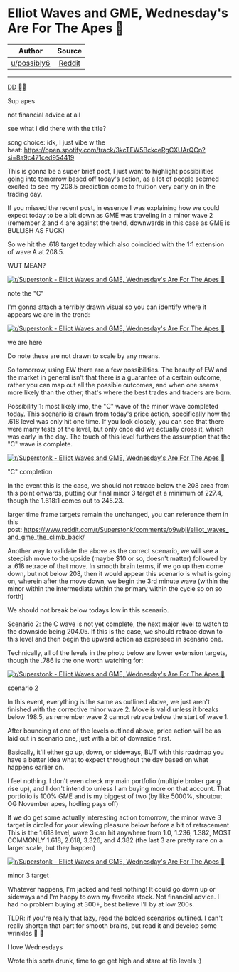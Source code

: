 Elliot Waves and GME, Wednesday's Are For The Apes 🚀
=====================================================

| Author       | Source       | 
| :-------------: |:-------------:|
|  [u/possibly6](https://www.reddit.com/user/possibly6/) | [Reddit](https://www.reddit.com/r/Superstonk/comments/oaiyqt/elliot_waves_and_gme_wednesdays_are_for_the_apes/) | 

---

[DD 👨‍🔬](https://www.reddit.com/r/Superstonk/search?q=flair_name%3A%22DD%20%F0%9F%91%A8%E2%80%8D%F0%9F%94%AC%22&restrict_sr=1)

Sup apes

not financial advice at all

see what i did there with the title?

song choice: idk, I just vibe w the beat: <https://open.spotify.com/track/3kcTFW5BckceRgCXUArQCp?si=8a9c471ced954419>

This is gonna be a super brief post, I just want to highlight possibilities going into tomorrow based off today's action, as a lot of people seemed excited to see my 208.5 prediction come to fruition very early on in the trading day.

If you missed the recent post, in essence I was explaining how we could expect today to be a bit down as GME was traveling in a minor wave 2 (remember 2 and 4 are against the trend, downwards in this case as GME is BULLISH AS FUCK)

So we hit the .618 target today which also coincided with the 1:1 extension of wave A at 208.5.

WUT MEAN?

[![r/Superstonk - Elliot Waves and GME, Wednesday's Are For The Apes 🚀](https://preview.redd.it/xpy672sax9871.png?width=2810&format=png&auto=webp&s=8ee8b54bed872b5385088ce4f5d9281dbfbeb62b)](https://preview.redd.it/xpy672sax9871.png?width=2810&format=png&auto=webp&s=8ee8b54bed872b5385088ce4f5d9281dbfbeb62b)

note the "C"

I'm gonna attach a terribly drawn visual so you can identify where it appears we are in the trend:

[![r/Superstonk - Elliot Waves and GME, Wednesday's Are For The Apes 🚀](https://preview.redd.it/mlqga4hky9871.png?width=593&format=png&auto=webp&s=0a1fd377e932bd97821c0b5dd71bb5103da0deb5)](https://preview.redd.it/mlqga4hky9871.png?width=593&format=png&auto=webp&s=0a1fd377e932bd97821c0b5dd71bb5103da0deb5)

we are here

Do note these are not drawn to scale by any means.

So tomorrow, using EW there are a few possibilities. The beauty of EW and the market in general isn't that there is a guarantee of a certain outcome, rather you can map out all the possible outcomes, and when one seems more likely than the other, that's where the best trades and traders are born.

Possibility 1: most likely imo, the "C" wave of the minor wave completed today. This scenario is drawn from today's price action, specifically how the .618 level was only hit one time. If you look closely, you can see that there were many tests of the level, but only once did we actually cross it, which was early in the day. The touch of this level furthers the assumption that the "C" wave is complete.

[![r/Superstonk - Elliot Waves and GME, Wednesday's Are For The Apes 🚀](https://preview.redd.it/t352gb6tz9871.png?width=1578&format=png&auto=webp&s=2d9a086b8de959fa569b7fd0475e2dd817ef6360)](https://preview.redd.it/t352gb6tz9871.png?width=1578&format=png&auto=webp&s=2d9a086b8de959fa569b7fd0475e2dd817ef6360)

"C" completion

In the event this is the case, we should not retrace below the 208 area from this point onwards, putting our final minor 3 target at a minimum of 227.4, though the 1.618:1 comes out to 245.23.

larger time frame targets remain the unchanged, you can reference them in this post: <https://www.reddit.com/r/Superstonk/comments/o9wbjl/elliot_waves_and_gme_the_climb_back/>

Another way to validate the above as the correct scenario, we will see a steepish move to the upside (maybe $10 or so, doesn't matter) followed by a .618 retrace of that move. In smooth brain terms, if we go up then come down, but not below 208, then it would appear this scenario is what is going on, wherein after the move down, we begin the 3rd minute wave (within the minor within the intermediate within the primary within the cycle so on so forth)

We should not break below todays low in this scenario.

Scenario 2: the C wave is not yet complete, the next major level to watch to the downside being 204.05. If this is the case, we should retrace down to this level and then begin the upward action as expressed in scenario one.

Technically, all of the levels in the photo below are lower extension targets, though the .786 is the one worth watching for:

[![r/Superstonk - Elliot Waves and GME, Wednesday's Are For The Apes 🚀](https://preview.redd.it/fjidn24w3a871.png?width=2756&format=png&auto=webp&s=7b5cde2e11b99b22155f4239f869714bbc03d794)](https://preview.redd.it/fjidn24w3a871.png?width=2756&format=png&auto=webp&s=7b5cde2e11b99b22155f4239f869714bbc03d794)

scenario 2

In this event, everything is the same as outlined above, we just aren't finished with the corrective minor wave 2. Move is valid unless it breaks below 198.5, as remember wave 2 cannot retrace below the start of wave 1.

After bouncing at one of the levels outlined above, price action will be as laid out in scenario one, just with a bit of downside first.

Basically, it'll either go up, down, or sideways, BUT with this roadmap you have a better idea what to expect throughout the day based on what happens earlier on.

I feel nothing. I don't even check my main portfolio (multiple broker gang rise up), and I don't intend to unless I am buying more on that account. That portfolio is 100% GME and is my biggest of two (by like 5000%, shoutout OG November apes, hodling pays off)

If we do get some actually interesting action tomorrow, the minor wave 3 target is circled for your viewing pleasure below before a bit of retracement. This is the 1.618 level, wave 3 can hit anywhere from 1.0, 1.236, 1.382, MOST COMMONLY 1.618, 2.618, 3.326, and 4.382 (the last 3 are pretty rare on a larger scale, but they happen)

[![r/Superstonk - Elliot Waves and GME, Wednesday's Are For The Apes 🚀](https://preview.redd.it/kxqukq3p4a871.png?width=2760&format=png&auto=webp&s=17c86017dce673814b74ff1c8d7e45d2af9d86c3)](https://preview.redd.it/kxqukq3p4a871.png?width=2760&format=png&auto=webp&s=17c86017dce673814b74ff1c8d7e45d2af9d86c3)

minor 3 target

Whatever happens, I'm jacked and feel nothing! It could go down up or sideways and I'm happy to own my favorite stock. Not financial advice. I had no problem buying at 300+, best believe I'll by at low 200s.

TLDR: if you're really that lazy, read the bolded scenarios outlined. I can't really shorten that part for smooth brains, but read it and develop some wrinkles 🚀 🌊

I love Wednesdays

Wrote this sorta drunk, time to go get high and stare at fib levels :)
